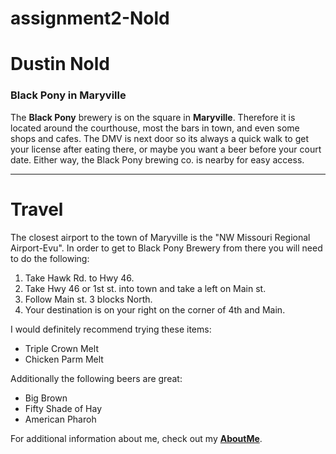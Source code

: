 # assignment2-Nold

# Dustin Nold

### Black Pony in Maryville   
The **Black Pony** brewery is on the square in **Maryville**. Therefore it is located around the courthouse, most the bars in town, and even some shops and cafes. The DMV is next door so its always a quick walk to get your license after eating there, or maybe you want a beer before your court date. Either way, the Black Pony brewing co. is nearby for easy access.

---
# Travel   
The closest airport to the town of Maryville is the "NW Missouri Regional Airport-Evu". In order to get to Black Pony Brewery from there you will need to do the following:   
1. Take Hawk Rd. to Hwy 46.
2. Take Hwy 46 or 1st st. into town and take a left on Main st.
3. Follow Main st. 3 blocks North.
4. Your destination is on your right on the corner of 4th and Main.

I would definitely recommend trying these items:   
* Triple Crown Melt
* Chicken Parm Melt

Additionally the following beers are great:
* Big Brown
* Fifty Shade of Hay
* American Pharoh

For additional information about me, check out my **[AboutMe](AboutMe.md)**.
